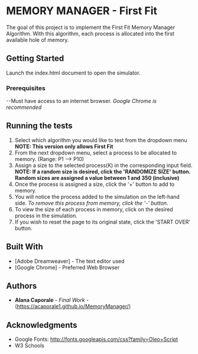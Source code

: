 # MEMORY MANAGER - First Fit

The goal of this project is to implement the First Fit Memory Manager Algorithm. With this algorithm, each process is allocated into the first available hole of memory.

## Getting Started

Launch the index.html document to open the simulator.

### Prerequisites

--Must have access to an internet browser.
	*Google Chrome is recommended*


## Running the tests

1. Select which algorithm you would like to test from the dropdown menu 
	**NOTE: This version only allows First Fit**
2. From the next dropdown menu, select a process to be allocated to memory. (Range: P1 --> P10)
3. Assign a size to the selected process(K) in the corresponding input field.
	**NOTE: If a random size is desired, click the 'RANDOMIZE SIZE' button. Random sizes are assigned a value between 1 and 350 (inclusive)**
4. Once the process is assigned a size, click the '+' button to add to memory.
5. You will notice the process added to the simulation on the left-hand side. *To remove this process from memory, click the '-' button.*
6. To view the size of each process in memory, click on the desired process in the simulation.
7. If you wish to reset the page to its original state, click the 'START OVER' button.


## Built With

* [Adobe Dreamweaver] - The text editor used
* [Google Chrome] - Preferred Web Browser


## Authors

* **Alana Caporale** - *Final Work* -(https://acaporale1.github.io/MemoryManager/)

## Acknowledgments

* Google Fonts: http://fonts.googleapis.com/css?family=Oleo+Script
* W3 Schools
